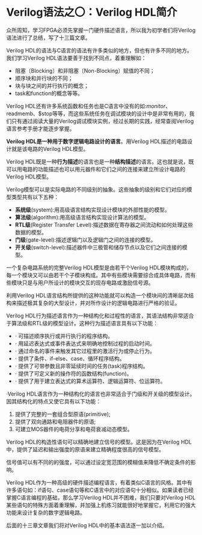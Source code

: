 # Verilog语法之〇：Verilog HDL简介

众所周知，学习FPGA必须先掌握一门硬件描述语言，所以我为初学者们将Verilog语法进行了总结，写了十三篇文章。

Verilog HDL的语法与C语言的语法有许多类似的地方，但也有许多不同的地方。我们学习Verilog HDL语法要善于找到不同点，着重理解如：

*   阻塞〔Blocking〕和非阻塞〔Non-Blocking〕赋值的不同；
*   顺序块和并行块的不同；
*   块与块之间的并行执行的概念；
*   task和function的概念等等。

Verilog HDL还有许多系统函数和任务也是C语言中没有的如:$monitor、$readmemb、$stop等等，而这些系统任务在调试模块的设计中是非常有用的，我们只有通过阅读大量的Verilog调试模块实例，经过长期的实践，经常查阅Verilog语言参考手册才能逐步掌握。

**Verilog HDL是一种用于数字逻辑电路设计的语言**。用Verilog HDL描述的电路设计就是该电路的Verilog HDL模型。

Verilog HDL既是一种**行为描述**的语言也是一种**结构描述**的语言。这也就是说，既可以用电路的功能描述也可以用元器件和它们之间的连接来建立所设计电路的Verilog HDL模型。

Verilog模型可以是实际电路的不同级别的抽象。这些抽象的级别和它们对应的模型类型共有以下五种：

*   **系统级**(system):用高级语言结构实现设计模块的外部性能的模型。
*   **算法级**(algorithm):用高级语言结构实现设计算法的模型。
*   **RTL级**(Register Transfer Level):描述数据在寄存器之间流动和如何处理这些数据的模型。
*   **门级**(gate-level):描述逻辑门以及逻辑门之间的连接的模型。
*   **开关级**(switch-level):描述器件中三极管和储存节点以及它们之间连接的模型。

一个复杂电路系统的完整Verilog HDL模型是由若干个Verilog HDL模块构成的，每一个模块又可以由若干个子模块构成。其中有些模块需要综合成具体电路，而有些模块只是与用户所设计的模块交互的现存电路或激励信号源。

利用Verilog HDL语言结构所提供的这种功能就可以构造一个模块间的清晰层次结构来描述极其复杂的大型设计，并对所作设计的逻辑电路进行严格的验证。

Verilog HDL行为描述语言作为一种结构化和过程性的语言，其语法结构非常适合于算法级和RTL级的模型设计。这种行为描述语言具有以下功能：

*   · 可描述顺序执行或并行执行的程序结构。
*   · 用延迟表达式或事件表达式来明确地控制过程的启动时间。
*   · 通过命名的事件来触发其它过程里的激活行为或停止行为。
*   · 提供了条件、if-else、case、循环程序结构。
*   · 提供了可带参数且非零延续时间的任务(task)程序结构。
*   · 提供了可定义新的操作符的函数结构(function)。
*   · 提供了用于建立表达式的算术运算符、逻辑运算符、位运算符。

  

·Verilog HDL语言作为一种结构化的语言也非常适合于门级和开关级的模型设计。因其结构化的特点又使它具有以下功能：

1.  提供了完整的一套组合型原语(primitive);
2.  提供了双向通路和电阻器件的原语;
3.  可建立MOS器件的电荷分享和电荷衰减动态模型。

Verilog HDL的构造性语句可以精确地建立信号的模型。这是因为在Verilog HDL中，提供了延迟和输出强度的原语来建立精确程度很高的信号模型。

信号值可以有不同的的强度，可以通过设定宽范围的模糊值来降低不确定条件的影响。

Verilog HDL作为一种高级的硬件描述编程语言，有着类似C语言的风格。其中有许多语句如：if语句、case语句等和C语言中的对应语句十分相似。如果读者已经掌握C语言编程的基础，那么学习Verilog HDL并不困难，我们只要对Verilog HDL某些语句的特殊方面着重理解，并加强上机练习就能很好地掌握它，利用它的强大功能来设计复杂的数字逻辑电路。

后面的十三章文章我们将对Verilog HDL中的基本语法逐一加以介绍。